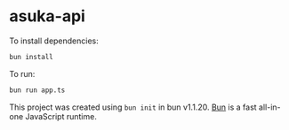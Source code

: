 # asuka-api

To install dependencies:

```bash
bun install
```

To run:

```bash
bun run app.ts
```

This project was created using `bun init` in bun v1.1.20. [Bun](https://bun.sh) is a fast all-in-one JavaScript runtime.

